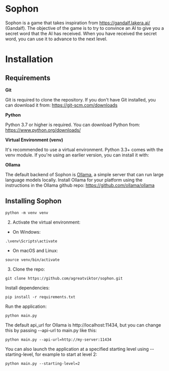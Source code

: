 # Sophon

Sophon is a game that takes inspiration from https://gandalf.lakera.ai/ (Gandalf). The objective of the game is to try to convince an AI to give you a secret word that the AI has received. When you have received the secret word, you can use it to advance to the next level. 

# Installation

## Requirements
**Git**

Git is required to clone the repository. If you don't have Git installed, you can download it from: https://git-scm.com/downloads

**Python**

Python 3.7 or higher is required. You can download Python from: https://www.python.org/downloads/

**Virtual Environment (venv)**

It's recommended to use a virtual environment. Python 3.3+ comes with the venv module. If you're using an earlier version, you can install it with:


**Ollama**

The default backend of Sophon is [Ollama](https://github.com/ollama/ollama), a simple server that can run large language models locally. Install Ollama for your platform using the instructions in the Ollama github repo: https://github.com/ollama/ollama

## Installing Sophon

```
python -m venv venv
```

2. Activate the virtual environment:

- On Windows:
```
.\venv\Scripts\activate
```

- On macOS and Linux:
```
source venv/bin/activate
```

3. Clone the repo:

```
git clone https://github.com/agreatviktor/sophon.git
```

Install dependencies:
```
pip install -r requirements.txt
```

Run the application:
```
python main.py
```

The default api_url for Ollama is http://localhost:11434, but you can change this by passing --api-url to main.py like this:
```
python main.py --api-url=http://my-server:11434
```

You can also launch the application at a specified starting level using --starting-level, for example to start at level 2:
```
python main.py --starting-level=2
```
